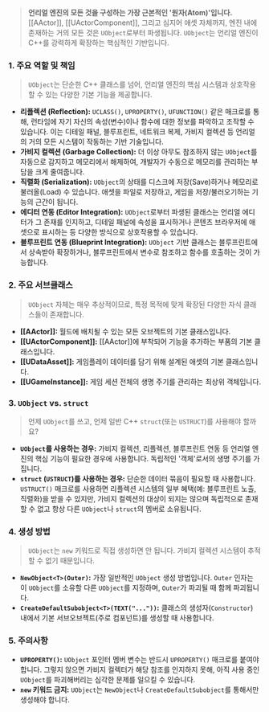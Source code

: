 > **언리얼 엔진의 모든 것을 구성하는 가장 근본적인 '원자(Atom)'입니다.** [[AActor]], [[UActorComponent]], 그리고 심지어 애셋 자체까지, 엔진 내에 존재하는 거의 모든 것은 `UObject`로부터 파생됩니다. `UObject`는 언리얼 엔진이 C++를 강력하게 확장하는 핵심적인 기반입니다.

### **1. 주요 역할 및 책임**
> `UObject`는 단순한 C++ 클래스를 넘어, 언리얼 엔진의 핵심 시스템과 상호작용할 수 있는 다양한 기본 기능을 제공합니다.
* **리플렉션 (Reflection):**
    `UCLASS()`, `UPROPERTY()`, `UFUNCTION()` 같은 매크로를 통해, 런타임에 자기 자신의 속성(변수)이나 함수에 대한 정보를 파악하고 조작할 수 있습니다. 이는 디테일 패널, 블루프린트, 네트워크 복제, 가비지 컬렉션 등 언리얼의 거의 모든 시스템이 작동하는 기반 기술입니다.
* **가비지 컬렉션 (Garbage Collection):**
    더 이상 아무도 참조하지 않는 `UObject`를 자동으로 감지하고 메모리에서 해제하여, 개발자가 수동으로 메모리를 관리하는 부담을 크게 줄여줍니다.
* **직렬화 (Serialization):**
    `UObject`의 상태를 디스크에 저장(Save)하거나 메모리로 불러올(Load) 수 있습니다. 애셋을 파일로 저장하고, 게임을 저장/불러오기하는 기능의 근간이 됩니다.
* **에디터 연동 (Editor Integration):**
    `UObject`로부터 파생된 클래스는 언리얼 에디터가 그 존재를 인지하고, 디테일 패널에 속성을 표시하거나 콘텐츠 브라우저에 애셋으로 표시하는 등 다양한 방식으로 상호작용할 수 있습니다.
* **블루프린트 연동 (Blueprint Integration):**
    `UObject` 기반 클래스는 블루프린트에서 상속받아 확장하거나, 블루프린트에서 변수로 참조하고 함수를 호출하는 것이 가능합니다.

### **2. 주요 서브클래스**
> `UObject` 자체는 매우 추상적이므로, 특정 목적에 맞게 확장된 다양한 자식 클래스들이 존재합니다.
* **[[AActor]]:** 월드에 배치될 수 있는 모든 오브젝트의 기본 클래스입니다.
* **[[UActorComponent]]:** [[AActor]]에 부착되어 기능을 추가하는 부품의 기본 클래스입니다.
* **[[UDataAsset]]:** 게임플레이 데이터를 담기 위해 설계된 애셋의 기본 클래스입니다.
* **[[UGameInstance]]:** 게임 세션 전체의 생명 주기를 관리하는 최상위 객체입니다.

### **3. `UObject` vs. `struct`**
> 언제 `UObject`를 쓰고, 언제 일반 C++ `struct`(또는 `USTRUCT`)를 사용해야 할까요?
* **`UObject`를 사용하는 경우:**
    가비지 컬렉션, 리플렉션, 블루프린트 연동 등 언리얼 엔진의 핵심 기능이 필요한 경우에 사용합니다. 독립적인 '객체'로서의 생명 주기를 가집니다.
* **`struct` (`USTRUCT`)를 사용하는 경우:**
    단순한 데이터 묶음이 필요할 때 사용합니다. `USTRUCT()` 매크로를 사용하면 리플렉션 시스템의 일부 혜택(예: 블루프린트 노출, 직렬화)을 받을 수 있지만, 가비지 컬렉션의 대상이 되지는 않으며 독립적으로 존재할 수 없고 항상 다른 `UObject`나 `struct`의 멤버로 소유됩니다.

### **4. 생성 방법**
> `UObject`는 `new` 키워드로 직접 생성하면 안 됩니다. 가비지 컬렉션 시스템이 추적할 수 없기 때문입니다.
* **`NewObject<T>(Outer)`:**
    가장 일반적인 `UObject` 생성 방법입니다. `Outer` 인자는 이 `UObject`를 소유할 다른 `UObject`를 지정하며, `Outer`가 파괴될 때 함께 파괴됩니다.
* **`CreateDefaultSubobject<T>(TEXT("..."))`:**
    클래스의 생성자(`Constructor`) 내에서 기본 서브오브젝트(주로 컴포넌트)를 생성할 때 사용합니다.

### **5. 주의사항**
* **`UPROPERTY()`:** `UObject` 포인터 멤버 변수는 반드시 `UPROPERTY()` 매크로를 붙여야 합니다. 그렇지 않으면 가비지 컬렉터가 해당 참조를 인지하지 못해, 아직 사용 중인 `UObject`를 파괴해버리는 심각한 문제를 일으킬 수 있습니다.
* **`new` 키워드 금지:** `UObject`는 `NewObject`나 `CreateDefaultSubobject`를 통해서만 생성해야 합니다.